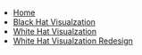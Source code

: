 <!DOCTYPE html>
<html lang="">

<head>
    <meta charset="utf-8">
    <meta name="viewport" content="width=device-width, initial-scale=1.0">
    <title> Alex's Assignment 11</title>
    <style>
        body {
            padding: 0;
            margin: 0;
        }

</style>
        <ul>
            <li><a href="index.md">Home</a></li>
            <li><a href="bhat.html">Black Hat Visualzation</a></li>
            <li><a href="what.html">White Hat Visualzation</a></li>
            <li><a href="whBubble.html">White Hat Visualzation Redesign</a></li>
          </ul>
    <script src="http://colorbrewer2.org/export/colorbrewer.js"></script>

</script>
    <svg width="1500" height="750"></svg>
    <script src="https://d3js.org/d3.v4.min.js"></script>
    <script src="https://cdnjs.cloudflare.com/ajax/libs/d3-legend/2.13.0/d3-legend.js"></script>
    <div style="width:100%;">
        <div id="donut"></div>  
     </div>
</head>

<body>

<main>
</main>
</body>

</html>